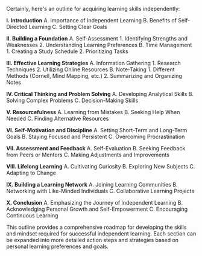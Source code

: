 Certainly, here's an outline for acquiring learning skills independently:

**I. Introduction**
   A. Importance of Independent Learning
   B. Benefits of Self-Directed Learning
   C. Setting Clear Goals
   
**II. Building a Foundation**
   A. Self-Assessment
      1. Identifying Strengths and Weaknesses
      2. Understanding Learning Preferences
   B. Time Management
      1. Creating a Study Schedule
      2. Prioritizing Tasks
   
**III. Effective Learning Strategies**
   A. Information Gathering
      1. Research Techniques
      2. Utilizing Online Resources
   B. Note-Taking
      1. Different Methods (Cornell, Mind Mapping, etc.)
      2. Summarizing and Organizing Notes
   
**IV. Critical Thinking and Problem Solving**
   A. Developing Analytical Skills
   B. Solving Complex Problems
   C. Decision-Making Skills
   
**V. Resourcefulness**
   A. Learning from Mistakes
   B. Seeking Help When Needed
   C. Finding Alternative Resources
   
**VI. Self-Motivation and Discipline**
   A. Setting Short-Term and Long-Term Goals
   B. Staying Focused and Persistent
   C. Overcoming Procrastination
   
**VII. Assessment and Feedback**
   A. Self-Evaluation
   B. Seeking Feedback from Peers or Mentors
   C. Making Adjustments and Improvements
   
**VIII. Lifelong Learning**
   A. Cultivating Curiosity
   B. Exploring New Subjects
   C. Adapting to Change
   
**IX. Building a Learning Network**
   A. Joining Learning Communities
   B. Networking with Like-Minded Individuals
   C. Collaborative Learning Projects
   
**X. Conclusion**
   A. Emphasizing the Journey of Independent Learning
   B. Acknowledging Personal Growth and Self-Empowerment
   C. Encouraging Continuous Learning

This outline provides a comprehensive roadmap for developing the skills and mindset required for successful independent learning. Each section can be expanded into more detailed action steps and strategies based on personal learning preferences and goals.
